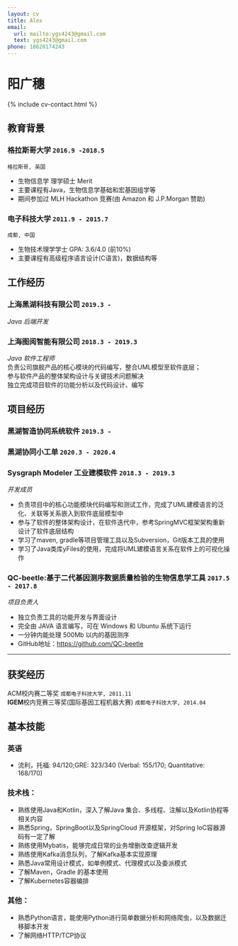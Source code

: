 ```yaml
---
layout: cv
title: Alex
email:
  url: mailto:ygs4243@gmail.com
  text: ygs4243@gmail.com
phone: 18628174243
---
```


# 阳广穗

<!--
include contact information from the front matter
Supported arguments:

    - homepage: url, text
        - phone
        - email
-->

{% include cv-contact.html %}



## 教育背景

### **格拉斯哥大学** `2016.9 -2018.5`

```
格拉斯哥, 英国
```

- 生物信息学 理学硕士 Merit
- 主要课程有Java，生物信息学基础和宏基因组学等
- 期间参加过 MLH Hackathon 竞赛(由 Amazon 和 J.P.Morgan 赞助)

### **电子科技大学** `2011.9 - 2015.7`

```
成都, 中国
```

- 生物技术理学学士 GPA: 3.6/4.0 (前10%)
- 主要课程有高级程序语言设计(C语言)，数据结构等



## 工作经历

### **上海黑湖科技有限公司** `2019.3 -`

_Java 后端开发_<br>



### **上海图阅智能有限公司** `2018.3 - 2019.3`

_Java 软件工程师_<br>
负责公司旗舰产品的核心模块的代码编写，整合UML模型至软件底层；<br>参与软件产品的整体架构设计与关键技术问题解决<br>独立完成项目软件的功能分析以及代码设计、编写<br>



## 项目经历

### **黑湖智造协同系统软件** `2019.3 -`



### **黑湖协同小工单** `2020.3 - 2020.4`



### **Sysgraph Modeler 工业建模软件** `2018.3 - 2019.3`

_开发成员_

- 负责项目中的核心功能模块代码编写和测试工作，完成了UML建模语言的泛化、关联等关系嵌入到软件底层模型中
- 参与了软件的整体架构设计，在软件迭代中，参考SpringMVC框架架构重新设计了软件底层结构
- 学习了maven, gradle等项目管理工具以及Subversion，Git版本工具的使用
- 学习了Java类库yFiles的使用，完成将UML建模语言关系在软件上的可视化操作

### **QC-beetle:基于二代基因测序数据质量检验的生物信息学工具** `2017.5 - 2017.8`

_项目负责人_

- 独立负责工具的功能开发与界面设计
- 完全由 JAVA 语言编写，可在 Windows 和 Ubuntu 系统下运行
- 一分钟内能处理 500Mb 以内的基因测序
- GitHub地址：https://github.com/QC-beetle

---



## 获奖经历

ACM校内赛二等奖 `成都电子科技大学, 2011.11` <br>**IGEM**校内竞赛三等奖(国际基因工程机器大赛) `成都电子科技大学, 2014.04` <br>



## 基本技能

### 英语

- 流利，托福: 94/120;GRE: 323/340 (Verbal: 155/170; Quantitative: 168/170)

### 技术栈：

- 熟练使用Java和Kotlin，深入了解Java 集合、多线程、注解以及Kotlin协程等相关内容
- 熟悉Spring，SpringBoot以及SpringCloud 开源框架，对Spring IoC容器源码有一定了解
- 熟练使用Mybatis，能够完成日常的业务增删改查逻辑开发
- 熟练使用Kafka消息队列，了解Kafka基本实现原理
- 熟悉Java常用设计模式，如单例模式、代理模式以及委派模式
- 了解Maven，Gradle 的基本使用
- 了解Kubernetes容器编排

### 其他：

- 熟悉Python语言，能使用Python进行简单数据分析和网络爬虫，以及数据迁移脚本开发
- 了解网络HTTP/TCP协议

<!-- ### Footer

Last updated: Aug 2020 -->
